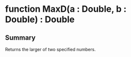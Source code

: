 # function MaxD(a : Double, b : Double) : Double

## Summary
Returns the larger of two specified numbers.
